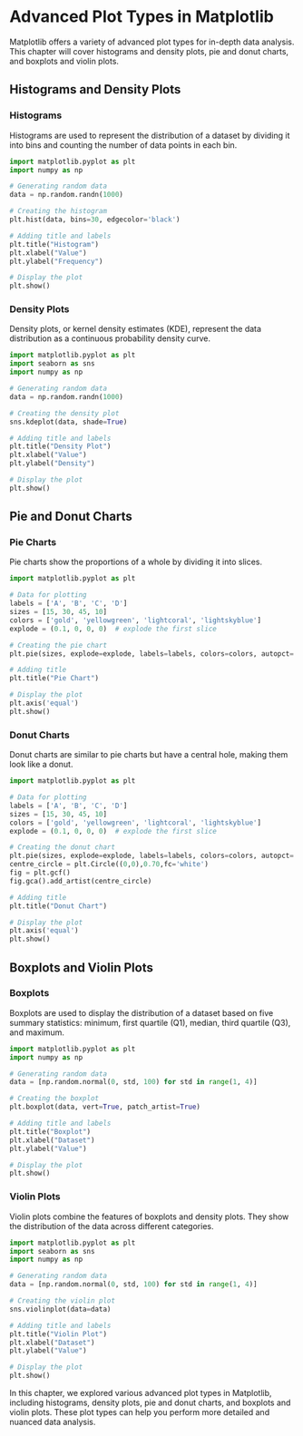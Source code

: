# Advanced Plot Types in Matplotlib
Matplotlib offers a variety of advanced plot types for in-depth data analysis. This chapter will cover histograms and density plots, pie and donut charts, and boxplots and violin plots.

## Histograms and Density Plots

### Histograms
Histograms are used to represent the distribution of a dataset by dividing it into bins and counting the number of data points in each bin.

```python
import matplotlib.pyplot as plt
import numpy as np

# Generating random data
data = np.random.randn(1000)

# Creating the histogram
plt.hist(data, bins=30, edgecolor='black')

# Adding title and labels
plt.title("Histogram")
plt.xlabel("Value")
plt.ylabel("Frequency")

# Display the plot
plt.show()
```

### Density Plots
Density plots, or kernel density estimates (KDE), represent the data distribution as a continuous probability density curve.

```python
import matplotlib.pyplot as plt
import seaborn as sns
import numpy as np

# Generating random data
data = np.random.randn(1000)

# Creating the density plot
sns.kdeplot(data, shade=True)

# Adding title and labels
plt.title("Density Plot")
plt.xlabel("Value")
plt.ylabel("Density")

# Display the plot
plt.show()
```

## Pie and Donut Charts

### Pie Charts
Pie charts show the proportions of a whole by dividing it into slices.

```python
import matplotlib.pyplot as plt

# Data for plotting
labels = ['A', 'B', 'C', 'D']
sizes = [15, 30, 45, 10]
colors = ['gold', 'yellowgreen', 'lightcoral', 'lightskyblue']
explode = (0.1, 0, 0, 0)  # explode the first slice

# Creating the pie chart
plt.pie(sizes, explode=explode, labels=labels, colors=colors, autopct='%1.1f%%', shadow=True, startangle=140)

# Adding title
plt.title("Pie Chart")

# Display the plot
plt.axis('equal')
plt.show()
```

### Donut Charts
Donut charts are similar to pie charts but have a central hole, making them look like a donut.

```python
import matplotlib.pyplot as plt

# Data for plotting
labels = ['A', 'B', 'C', 'D']
sizes = [15, 30, 45, 10]
colors = ['gold', 'yellowgreen', 'lightcoral', 'lightskyblue']
explode = (0.1, 0, 0, 0)  # explode the first slice

# Creating the donut chart
plt.pie(sizes, explode=explode, labels=labels, colors=colors, autopct='%1.1f%%', shadow=True, startangle=140)
centre_circle = plt.Circle((0,0),0.70,fc='white')
fig = plt.gcf()
fig.gca().add_artist(centre_circle)

# Adding title
plt.title("Donut Chart")

# Display the plot
plt.axis('equal')
plt.show()
```

## Boxplots and Violin Plots

### Boxplots
Boxplots are used to display the distribution of a dataset based on five summary statistics: minimum, first quartile (Q1), median, third quartile (Q3), and maximum.

```python
import matplotlib.pyplot as plt
import numpy as np

# Generating random data
data = [np.random.normal(0, std, 100) for std in range(1, 4)]

# Creating the boxplot
plt.boxplot(data, vert=True, patch_artist=True)

# Adding title and labels
plt.title("Boxplot")
plt.xlabel("Dataset")
plt.ylabel("Value")

# Display the plot
plt.show()
```

### Violin Plots
Violin plots combine the features of boxplots and density plots. They show the distribution of the data across different categories.

```python
import matplotlib.pyplot as plt
import seaborn as sns
import numpy as np

# Generating random data
data = [np.random.normal(0, std, 100) for std in range(1, 4)]

# Creating the violin plot
sns.violinplot(data=data)

# Adding title and labels
plt.title("Violin Plot")
plt.xlabel("Dataset")
plt.ylabel("Value")

# Display the plot
plt.show()
```

In this chapter, we explored various advanced plot types in Matplotlib, including histograms, density plots, pie and donut charts, and boxplots and violin plots. These plot types can help you perform more detailed and nuanced data analysis.
